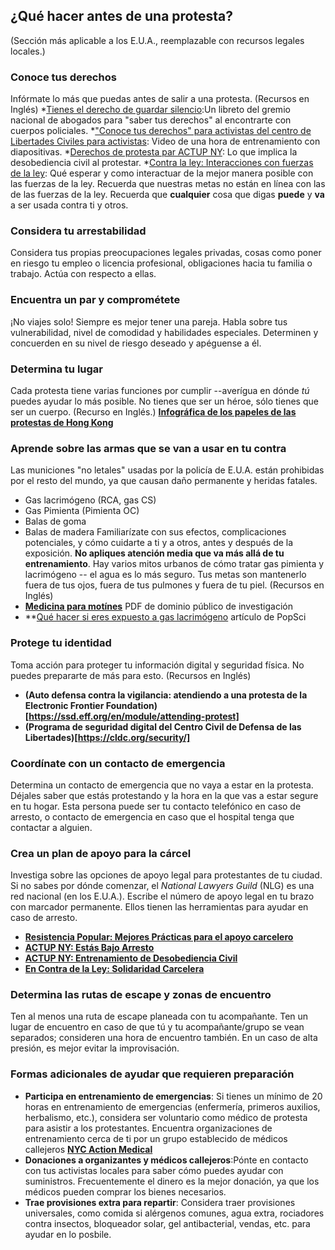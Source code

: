 ## ¿Qué hacer antes de una protesta?
(Sección más aplicable a los E.U.A., reemplazable con recursos legales locales.)
### Conoce tus derechos
Infórmate lo más que puedas antes de salir a una protesta.
(Recursos en Inglés)
*[Tienes el derecho de guardar silencio](https://www.nlg.org/know-your-rights):Un libreto del gremio nacional de abogados para "saber tus derechos" al encontrarte con cuerpos policiales.
*["Conoce tus derechos" para activistas del centro de Libertades Civiles para activistas](https://cldc.org/know-your-rights-for-activists/): Video de una hora de entrenamiento con diapositivas.
*[Derechos de protesta par ACTUP NY](https://actupny.org/documents/demomanual/atthedemo.html): Lo que implica la desobediencia civil al protestar.
*[Contra la ley: Interacciones con fuerzas de la ley](http://upagainstthelaw.org/interactions-with-law-enforcement/): Qué esperar y como interactuar de la mejor manera posible con las fuerzas de la ley.
Recuerda que nuestras metas no están en línea con las de las fuerzas de la ley. Recuerda que **cualquier** cosa que digas **puede** y **va** a ser usada contra ti y otros.

### Considera tu arrestabilidad
Considera tus propias preocupaciones legales privadas, cosas como poner en riesgo tu empleo o licencia profesional, obligaciones hacia tu familia o trabajo. Actúa con respecto a ellas.

### Encuentra un par y comprométete
¡No viajes solo! Siempre es mejor tener una pareja. Habla sobre tus vulnerabilidad, nivel de comodidad y habilidades especiales. Determinen y concuerden en su nivel de riesgo deseado y apéguense a él.

### Determina tu lugar
Cada protesta tiene varias funciones por cumplir --averígua en dónde *tú* puedes ayudar lo más posible. No tienes que ser un héroe, sólo tienes que ser un cuerpo.
(Recurso en Inglés.)
**[Infográfica de los papeles de las protestas de Hong Kong](https://i.imgur.com/su1Z6X1.jpg)**

### Aprende sobre las armas que se van a usar en tu contra
Las municiones "no letales" usadas por la policía de E.U.A. están prohibidas por el resto del mundo, ya que causan daño permanente y heridas fatales.
* Gas lacrimógeno (RCA, gas CS)
* Gas Pimienta (Pimienta OC)
* Balas de goma 
* Balas de madera
Familiarízate con sus efectos, complicaciones potenciales, y cómo cuidarte a ti y a otros, antes y después de la exposición. **No apliques atención media que va más allá de tu entrenamiento**. Hay varios mitos urbanos de cómo tratar gas pimienta y lacrimógeno -- el agua es lo más seguro. Tus metas son mantenerlo fuera de tus ojos, fuera de tus pulmones y fuera de tu piel.
(Recursos en Inglés)
* **[Medicina para motínes](https://riotmedicine.net/)** PDF de dominio público de investigación
* **[Qué hacer si eres expuesto a gas lacrimógeno](https://www.popsci.com/story/diy/tear-gas-guide/) artículo de PopSci

### Protege tu identidad
Toma acción para proteger tu información digital y seguridad física. No puedes prepararte de más para esto.
(Recursos en Inglés)
* **(Auto defensa contra la vigilancia: atendiendo a una protesta de la Electronic Frontier Foundation)[https://ssd.eff.org/en/module/attending-protest]**
* **(Programa de seguridad digital del Centro Civil de Defensa de las Libertades)[https://cldc.org/security/]**

### Coordínate con un contacto de emergencia
Determina un contacto de emergencia que no vaya a estar en la protesta. Déjales saber que estás protestando y la hora en la que vas a estar segure en tu hogar. Esta persona puede ser tu contacto telefónico en caso de arresto, o contacto de emergencia en caso que el hospital tenga que contactar a alguien.

### Crea un plan de apoyo para la cárcel
Investiga sobre las opciones de apoyo legal para protestantes de tu ciudad. Si no sabes por dónde comenzar, el *National Lawyers Guild* (NLG) es una red nacional (en los E.U.A.). Escribe el número de apoyo legal en tu brazo con marcador permanente. Ellos tienen las herramientas para ayudar en caso de arresto.
* **[Resistencia Popular: Mejores Prácticas para el apoyo carcelero](https://popularresistance.org/best-practices-for-jail-support/)**
* **[ACTUP NY: Estás Bajo Arresto](https://actupny.org/documents/demomanual/underarrest.html)**
* **[ACTUP NY: Entrenamiento de Desobediencia Civil](https://actupny.org/documents/CDdocuments/Legal.html)**
* **[En Contra de la Ley: Solidaridad Carcelera](http://upagainstthelaw.org/jail-solidarity/)**

### Determina las rutas de escape y zonas de encuentro
Ten al menos una ruta de escape planeada con tu acompañante. Ten un lugar de encuentro en caso de que tú y tu acompañante/grupo se vean separados; consideren una hora de encuentro también. En un caso de alta presión, es mejor evitar la improvisación.

### Formas adicionales de ayudar que requieren preparación
* **Participa en entrenamiento de emergencias**: Si tienes un mínimo de 20 horas en entrenamiento de emergencias (enfermería, primeros auxilios, herbalismo, etc.), considera ser voluntario como médico de protesta para asistir a los protestantes. Encuentra organizaciones de entrenamiento cerca de ti por un grupo establecido de médicos callejeros **[NYC Action Medical](https://www.facebook.com/NYCactionmedical)**
* **Donaciones a organizantes y médicos callejeros**:Pónte en contacto con tus activistas locales para saber cómo puedes ayudar con suministros. Frecuentemente el dinero es la mejor donación, ya que los médicos pueden comprar los bienes necesarios.
* **Trae provisiones extra para repartir**: Considera traer provisiones universales, como comida si alérgenos comunes, agua extra, rociadores contra insectos, bloqueador solar, gel antibacterial, vendas, etc. para ayudar en lo posbile.
